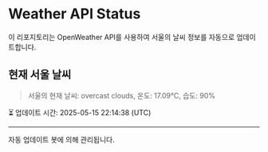 
# Weather API Status

이 리포지토리는 OpenWeather API를 사용하여 서울의 날씨 정보를 자동으로 업데이트합니다.

## 현재 서울 날씨
> 서울의 현재 날씨: overcast clouds, 온도: 17.09°C, 습도: 90%

⏳ 업데이트 시간: 2025-05-15 22:14:38 (UTC)

---
자동 업데이트 봇에 의해 관리됩니다.

